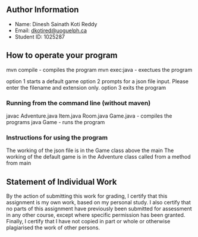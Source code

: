 ## Author Information

* Name: Dinesh Sainath Koti Reddy
* Email: dkotired@uoguelph.ca
* Student ID: 1025287

## How to operate your program
mvn compile - compiles the program
mvn exec:java - exectues the program

option 1 starts a default game
option 2 prompts for a json file input. Please enter the filename and extension only.
option 3 exits the program

### Running from the command line (without maven)
javac Adventure.java Item.java Room.java Game.java - compiles the programs
java Game - runs the program

### Instructions for using the program

The working of the json file is in the Game class above the main
The working of the default game is in the Adventure class called from a method from main 

## Statement of Individual Work
By the action of submitting this work for grading, I certify that this assignment is my own work, based on my personal study.  I also certify that no parts of this assignment have previously been submitted for assessment in any other course, except where specific permission has been granted.  Finally, I certify that I have not copied in part or whole  or otherwise plagiarised the work of other persons.

